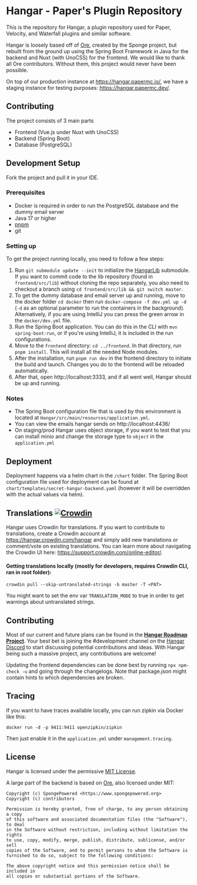 # Hangar - Paper's Plugin Repository

This is the repository for Hangar, a plugin repository used for Paper, Velocity, and Waterfall plugins and similar software.

Hangar is loosely based off of [Ore](https://github.com/SpongePowered/Ore), created by the Sponge project, but rebuilt from the ground up using the Spring Boot
Framework in Java for the backend and Nuxt (with UnoCSS) for the frontend. We would like to thank all Ore contributors. Without them, this project would never
have been possible.

On top of our production instance at https://hangar.papermc.io/, we have a staging instance for testing purposes: https://hangar.papermc.dev/.

## Contributing

The project consists of 3 main parts

* Frontend (Vue.js under Nuxt with UnoCSS)
* Backend (Spring Boot)
* Database (PostgreSQL)

## Development Setup

Fork the project and pull it in your IDE.

### Prerequisites

* Docker is required in order to run the PostgreSQL database and the dummy email server
* Java 17 or higher
* [pnpm]
* git

### Setting up

To get the project running locally, you need to follow a few steps:

1. Run `git submodule update --init` to initialize the [HangarLib](https://github.com/HangarMC/HangarLib) submodule. If you want to commit code to the lib
   repository (found in `frontend/src/lib`) without cloning the repo separately, you also need to checkout a branch
   using `cd frontend/src/lib && git switch master`.
2. To get the dummy database and email server up and running, move to the docker folder `cd docker` then run `docker-compose -f dev.yml up -d` (`-d` as an optional parameter
   to run the containers in the background).
   Alternatively, if you are using IntelliJ you can press the green arrow in the `docker/dev.yml` file.
3. Run the Spring Boot application. You can do this in the CLI with `mvn spring-boot:run`, or if you're using IntelliJ, it is included in the run
   configurations.
4. Move to the `frontend` directory: `cd ../frontend`. In that directory, run `pnpm install`. This will install all the needed Node modules.
5. After the installation, run `pnpm run dev` in the frontend directory to initiate the build and launch. Changes you do to the frontend will be reloaded
   automatically.
6. After that, open http://localhost:3333, and if all went well, Hangar should be up and running.

### Notes

* The Spring Boot configuration file that is used by this environment is located at `Hangar/src/main/resources/application.yml`.
* You can view the emails hangar sends on http://localhost:4436/
* On staging/prod Hangar uses object storage, if you want to test that you can install minio and change the storage type to `object` in the `application.yml`

## Deployment

Deployment happens via a helm chart in the `/chart` folder. The Spring Boot configuration file used for deployment can be found at
`chart/templates/secret-hangar-backend.yaml` (however it will be overridden with the actual values via helm).

## Translations [![Crowdin](https://badges.crowdin.net/e/b13e6a1c05002365ee9031712112bd63/localized.svg)](https://hangar.crowdin.com/hangar)

Hangar uses Crowdin for translations. If you want to contribute to translations, create a Crowdin account at https://hangar.crowdin.com/hangar and simply add
new translations or comment/vote on existing translations. You can learn more about navigating the Crowdin UI here: https://support.crowdin.com/online-editor/.

#### Getting translations locally (mostly for developers, requires Crowdin CLI, ran in root folder):

`crowdin pull --skip-untranslated-strings -b master -T <PAT>`

You might want to set the env var `TRANSLATION_MODE` to true in order to get warnings about untranslated strings.

## Contributing

Most of our current and future plans can be found in the [**Hangar Roadmap Project**](https://github.com/PaperMC/Hangar/projects/1). Your best bet is joining
the #development channel on the [Hangar Discord](https://discord.gg/zvrAEbvJ4a) to start discussing potential contributions and ideas. With Hangar being such a
massive project, any contributions are welcome!

Updating the frontend dependencies can be done best by running `npx npm-check -u` and going through the changelogs. Note that package.json might contain hints
to which dependencies are broken.

## Tracing

If you want to have traces available locally, you can run zipkin via Docker like this:

```shell
docker run -d -p 9411:9411 openzipkin/zipkin
```

Then just enable it in the `application.yml` under `management.tracing`.

## License

Hangar is licensed under the permissive [MIT License](LICENSE).

A large part of the backend is based on [Ore](https://github.com/SpongePowered/Ore/), also licensed under MIT:

```
Copyright (c) SpongePowered <https://www.spongepowered.org>
Copyright (c) contributors

Permission is hereby granted, free of charge, to any person obtaining a copy
of this software and associated documentation files (the "Software"), to deal
in the Software without restriction, including without limitation the rights
to use, copy, modify, merge, publish, distribute, sublicense, and/or sell
copies of the Software, and to permit persons to whom the Software is
furnished to do so, subject to the following conditions:

The above copyright notice and this permission notice shall be included in
all copies or substantial portions of the Software.
```

[pnpm]: https://pnpm.io/installation

[HangarAuth]: https://github.com/HangarMC/HangarAuth

